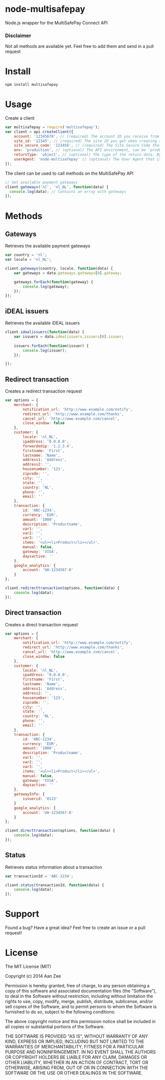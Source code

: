 node-multisafepay
=================

Node.js wrapper for the MultiSafePay Connect API

### Disclaimer

Not all methods are available yet. Feel free to add them and send in a pull request

# Install

```bash
npm install multisafepay
```
# Usage 

Create a client
```javascript
var multisafepay = require('multisafepay');
var client = api.createClient({
	account: '12345678', // (required) The account ID you receive from MultiSafePay
	site_id: '12345', // (required) The site ID you get when creating a site in the MultiSafePay client area
	site_secure_code: '123456', // (required) The Site Secure Code that belongs to the site you created
	env: 'production', // (optional) The API environment, can be 'production' or 'test'
	returnType: 'object', // (optional) The type of the return data. By default, a JS object is returned, but it can also be set to 'xml'
	userAgent: 'node-multisafepay' // (optional) The User Agent that is sent with every request
});
```
The client can be used to call methods on the MultiSafePay API
```javascript
// Get available payment gateways
client.gateways('nl', 'nl_NL', function(data) {
  console.log(data); // Contains an array with gateways
});
```

# Methods

## Gateways
Retrieves the available payment gateways

```javascript
var country = 'nl';
var locale = 'nl_NL';

client.gateways(country, locale, function(data) {
	var gateways = data.gateways.gateways[0].gateway;

	gateways.forEach(function(gateway) {
		console.log(gateway);
	});
});
```

## iDEAL issuers
Retrieves the available iDEAL issuers
```javascript
client.idealissuers(function(data) {
	var issuers = data.idealissuers.issuers[0].issuer;
	
	issuers.forEach(function(issuer) {
		console.log(issuer);
	});

});
```

## Redirect transaction
Creates a redirect transaction request
```javascript
var options = {
	merchant: {
		notification_url: 'http://www.example.com/notify',
		redirect_url: 'http://www.example.com/thanks',
		cancel_url: 'http://www.example.com/cancel',
		close_window: false
	},
	customer: {
		locale: 'nl_NL',
		ipaddress: '0.0.0.0',
		forwardedip: '1.2.3.4',
		firstname: 'First',
		lastname: 'Name',
		address1: 'Address',
		address2: '',
		housenumber: '123',
		zipcode: '',
		city: '',
		state: '',
		country: 'NL',
		phone: '',
		email: ''
	},
	transaction: {
		id: 'ABC-1234',
		currency: 'EUR',
		amount: '1000',
		description: 'Productname',
		var1: '',
		var2: '',
		var3: '',
		items: '<ul><li>Product</li></ul>',
		manual: false,
		gateway: 'VISA',
		daysactive: ''
	},
	google_analytics: {
		account: 'UA-1234567-8'
	}
};

client.redirecttransaction(options, function(data) {
	console.log(data);
});
```

## Direct transaction
Creates a direct transaction request
```javascript
var options = {
	merchant: {
		notification_url: 'http://www.example.com/notify',
		redirect_url: 'http://www.example.com/thanks',
		cancel_url: 'http://www.example.com/cancel',
		close_window: false
	},
	customer: {
		locale: 'nl_NL',
		ipaddress: '0.0.0.0',
		firstname: 'First',
		lastname: 'Name',
		address1: 'Address',
		address2: '',
		housenumber: '123',
		zipcode: '',
		city: '',
		state: '',
		country: 'NL',
		phone: '',
		email: ''
	},
	transaction: {
		id: 'ABC-1234',
		currency: 'EUR',
		amount: '1000',
		description: 'Productname',
		var1: '',
		var2: '',
		var3: '',
		items: '<ul><li>Product</li></ul>',
		manual: false,
		gateway: 'VISA',
		daysactive: ''
	},
	gatewayInfo: {
		issuerid: '0123'
	}	
	google_analytics: {
		account: 'UA-1234567-8'
	}
};

client.directtransaction(options, function(data) {
	console.log(data);
});
```

## Status
Retrieves status information about a transaction
```javascript
var transactionId = 'ABC-1234';

client.status(transactionId, function(data) {
	console.log(data);
});

```

# Support
Found a bug? Have a great idea? Feel free to create an issue or a pull request!

# License

The MIT License (MIT)

Copyright (c) 2014 Aan Zee

Permission is hereby granted, free of charge, to any person obtaining a copy
of this software and associated documentation files (the "Software"), to deal
in the Software without restriction, including without limitation the rights
to use, copy, modify, merge, publish, distribute, sublicense, and/or sell
copies of the Software, and to permit persons to whom the Software is
furnished to do so, subject to the following conditions:

The above copyright notice and this permission notice shall be included in all
copies or substantial portions of the Software.

THE SOFTWARE IS PROVIDED "AS IS", WITHOUT WARRANTY OF ANY KIND, EXPRESS OR
IMPLIED, INCLUDING BUT NOT LIMITED TO THE WARRANTIES OF MERCHANTABILITY,
FITNESS FOR A PARTICULAR PURPOSE AND NONINFRINGEMENT. IN NO EVENT SHALL THE
AUTHORS OR COPYRIGHT HOLDERS BE LIABLE FOR ANY CLAIM, DAMAGES OR OTHER
LIABILITY, WHETHER IN AN ACTION OF CONTRACT, TORT OR OTHERWISE, ARISING FROM,
OUT OF OR IN CONNECTION WITH THE SOFTWARE OR THE USE OR OTHER DEALINGS IN THE
SOFTWARE.

